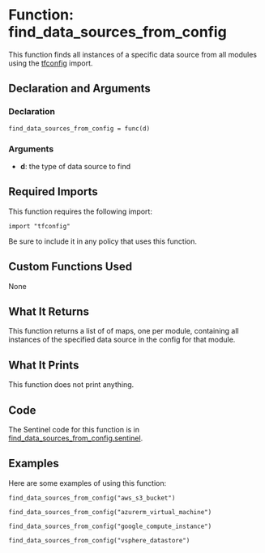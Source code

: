 # Function: find_data_sources_from_config
This function finds all instances of a specific data source from all modules using the [tfconfig](https://www.terraform.io/docs/enterprise/sentinel/import/tfconfig.html) import.

## Declaration and Arguments

### Declaration
`find_data_sources_from_config = func(d)`

### Arguments
* **d**: the type of data source to find

## Required Imports
This function requires the following import:
```
import "tfconfig"
```
Be sure to include it in any policy that uses this function.

## Custom Functions Used
None

## What It Returns
This function returns a list of of maps, one per module, containing all instances of the specified data source in the config for that module.

## What It Prints
This function does not print anything.

## Code
The Sentinel code for this function is in [find_data_sources_from_config.sentinel](./find_data_sources_from_config.sentinel).

## Examples
Here are some examples of using this function:
```
find_data_sources_from_config("aws_s3_bucket")

find_data_sources_from_config("azurerm_virtual_machine")

find_data_sources_from_config("google_compute_instance")

find_data_sources_from_config("vsphere_datastore")
```
